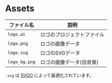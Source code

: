 # Assets

| ファイル名 | 説明 |
|---|---|
| `logo.ai` | ロゴのプロジェクトファイル |
| `logo.png` | ロゴの画像データ |
| `logo.svg` | ロゴのSVGデータ |
| `logo_bg.png` | ロゴの画像データ(白背景) |

`.svg` は [SVGO](https://jakearchibald.github.io/svgomg/) によって最適化されています。
